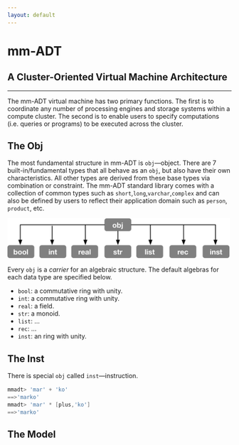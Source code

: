 ```yaml
---
layout: default
---
```


# mm-ADT
## A Cluster-Oriented Virtual Machine Architecture

---

The mm-ADT virtual machine has two primary functions. The first is to coordinate any number of processing engines and storage systems within a compute cluster. The second is to enable users to specify computations (i.e. queries or programs) to be executed across the cluster.

## The Obj

The most fundamental structure in mm-ADT is `obj`&mdash;object. There are 7 built-in/fundamental types that all behave as an `obj`, but also have their own characteristics. All other types are derived from these base types via combination or constraint. The mm-ADT standard library comes with a collection of common types such as `short`,`long`,`varchar`,`complex` and can also be defined by users to reflect their application domain such as `person`, `product`, etc.

<img src="assets/images/theory/obj-types.png" width="500"/>

Every `obj` is a _carrier_ for an algebraic structure. The default algebras for each data type are specified below.

* `bool`: a commutative ring with unity.
* `int`: a commutative ring with unity.
* `real`: a field.
* `str`: a monoid.
* `list`: ...
* `rec`: ...
* `inst`: an ring with unity.

## The Inst

There is special `obj` called `inst`&mdash;instruction.

```groovy
mmadt> 'mar' + 'ko'
==>'marko'
mmadt> 'mar' * [plus,'ko']
==>'marko'
```

## The Model
